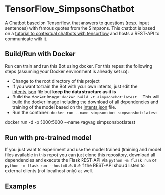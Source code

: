 # TensorFlow_SimpsonsChatbot
A Chatbot based on Tensorflow, that answers to questions (resp. input sentences) with famous quotes from the Simpsons.
This chatbot is based on a [tutorial to contextual chatbots with tensorflow](https://chatbotsmagazine.com/contextual-chat-bots-with-tensorflow-4391749d0077) and hosts a REST-API to communicate with it.

## Build/Run with Docker
Run can train and run this Bot using docker. For this repeat the following steps (assuming your Docker environment is already set up):
* Change to the root directory of this project
* If you want to train the Bot with your own intents, just edit the [intents.json](data/intents.json) file but **keep the data structure as it is**
* Build the docker image: ```docker build -t simpsonsbot:latest .``` This will build the docker image including the download of all dependencies and training of the model based on the [intents.json](data/intents.json) file.
* Run the container: ```docker run --name simpsonsbot simpsonsbot:latest```

docker run -d -p 5000:5000 --name vagvag simpsonsbot:latest

## Run with pre-trained model
If you just want to experiment and use the model trained (training and model files available in this repo) you can just clone this repository, download all dependencies and execute the Flask REST-API via ```python -m flask run``` or ```python -m flask run --host=0.0.0.0``` if the REST-API should listen to external clients (not localhost only) as well.

## Examples

